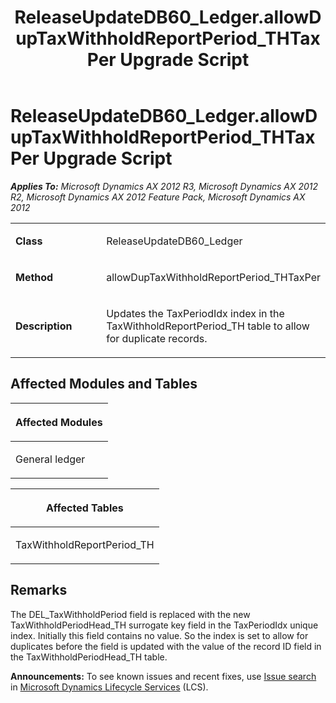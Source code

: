 ﻿---
title: ReleaseUpdateDB60_Ledger.allowDupTaxWithholdReportPeriod_THTaxPer Upgrade Script
TOCTitle: ReleaseUpdateDB60_Ledger.allowDupTaxWithholdReportPeriod_THTaxPer Upgrade Script
ms:assetid: 08463d71-3d35-391c-4b27-b05449698677
ms:mtpsurl: https://msdn.microsoft.com/en-us/library/JJ684783(v=AX.60)
ms:contentKeyID: 49706478
ms.date: 05/18/2015
mtps_version: v=AX.60
---

# ReleaseUpdateDB60\_Ledger.allowDupTaxWithholdReportPeriod\_THTaxPer Upgrade Script 


_**Applies To:** Microsoft Dynamics AX 2012 R3, Microsoft Dynamics AX 2012 R2, Microsoft Dynamics AX 2012 Feature Pack, Microsoft Dynamics AX 2012_

<table>
<colgroup>
<col style="width: 50%" />
<col style="width: 50%" />
</colgroup>
<tbody>
<tr class="odd">
<td><p><strong>Class</strong></p></td>
<td><p>ReleaseUpdateDB60_Ledger</p></td>
</tr>
<tr class="even">
<td><p><strong>Method</strong></p></td>
<td><p>allowDupTaxWithholdReportPeriod_THTaxPer</p></td>
</tr>
<tr class="odd">
<td><p><strong>Description</strong></p></td>
<td><p>Updates the TaxPeriodIdx index in the TaxWithholdReportPeriod_TH table to allow for duplicate records.</p></td>
</tr>
</tbody>
</table>


## Affected Modules and Tables

<table>
<colgroup>
<col style="width: 100%" />
</colgroup>
<thead>
<tr class="header">
<th><p>Affected Modules</p></th>
</tr>
</thead>
<tbody>
<tr class="odd">
<td><p>General ledger</p></td>
</tr>
</tbody>
</table>


<table>
<colgroup>
<col style="width: 100%" />
</colgroup>
<thead>
<tr class="header">
<th><p>Affected Tables</p></th>
</tr>
</thead>
<tbody>
<tr class="odd">
<td><p>TaxWithholdReportPeriod_TH</p></td>
</tr>
</tbody>
</table>


## Remarks

The DEL\_TaxWithholdPeriod field is replaced with the new TaxWithholdPeriodHead\_TH surrogate key field in the TaxPeriodIdx unique index. Initially this field contains no value. So the index is set to allow for duplicates before the field is updated with the value of the record ID field in the TaxWithholdPeriodHead\_TH table.

  
**Announcements:** To see known issues and recent fixes, use [Issue search](http://go.microsoft.com/fwlink/?linkid=389258) in [Microsoft Dynamics Lifecycle Services](http://go.microsoft.com/fwlink/?linkid=306505) (LCS).

